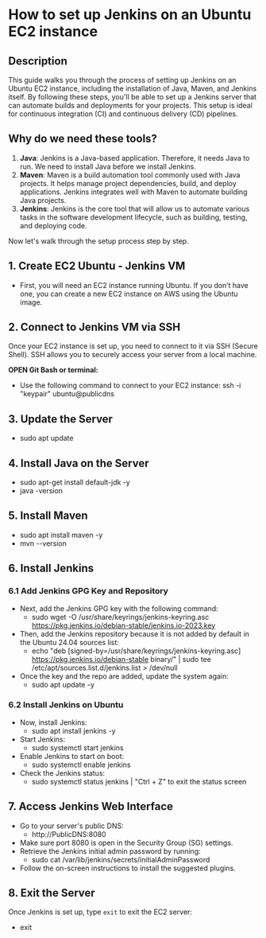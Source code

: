 # How to set up Jenkins on an Ubuntu EC2 instance

## Description
This guide walks you through the process of setting up Jenkins on an Ubuntu EC2 instance, including the installation of Java, Maven, and Jenkins itself. By following these steps, you'll be able to set up a Jenkins server that can automate builds and deployments for your projects. This setup is ideal for continuous integration (CI) and continuous delivery (CD) pipelines.

## Why do we need these tools?

1. **Java**: Jenkins is a Java-based application. Therefore, it needs Java to run. We need to install Java before we install Jenkins.
2. **Maven**: Maven is a build automation tool commonly used with Java projects. It helps manage project dependencies, build, and deploy applications. Jenkins integrates well with Maven to automate building Java projects.
3. **Jenkins**: Jenkins is the core tool that will allow us to automate various tasks in the software development lifecycle, such as building, testing, and deploying code.

Now let's walk through the setup process step by step.

## 1. Create EC2 Ubuntu - Jenkins VM
- First, you will need an EC2 instance running Ubuntu. If you don’t have one, you can create a new EC2 instance on AWS using the Ubuntu image.

## 2. Connect to Jenkins VM via SSH
Once your EC2 instance is set up, you need to connect to it via SSH (Secure Shell). SSH allows you to securely access your server from a local machine.

**OPEN Git Bash or terminal:**
- Use the following command to connect to your EC2 instance: ssh -i "keypair" ubuntu@publicdns

## 3. Update the Server
- sudo apt update

## 4. Install Java on the Server
- sudo apt-get install default-jdk -y
- java -version

## 5. Install Maven
- sudo apt install maven -y
- mvn --version

## 6. Install Jenkins

### 6.1 Add Jenkins GPG Key and Repository
- Next, add the Jenkins GPG key with the following command:
  - sudo wget -O /usr/share/keyrings/jenkins-keyring.asc https://pkg.jenkins.io/debian-stable/jenkins.io-2023.key
- Then, add the Jenkins repository because it is not added by default in the Ubuntu 24.04 sources list:
  - echo "deb [signed-by=/usr/share/keyrings/jenkins-keyring.asc] https://pkg.jenkins.io/debian-stable binary/" | sudo tee /etc/apt/sources.list.d/jenkins.list > /dev/null
- Once the key and the repo are added, update the system again:
  - sudo apt update -y

### 6.2 Install Jenkins on Ubuntu 
- Now, install Jenkins:
  - sudo apt install jenkins -y
- Start Jenkins:
  - sudo systemctl start jenkins
- Enable Jenkins to start on boot:
  - sudo systemctl enable jenkins
- Check the Jenkins status:
  - sudo systemctl status jenkins  | "Ctrl + Z" to exit the status screen

## 7. Access Jenkins Web Interface
- Go to your server's public DNS:
  - http://PublicDNS:8080
- Make sure port 8080 is open in the Security Group (SG) settings.
- Retrieve the Jenkins initial admin password by running:
  - sudo cat /var/lib/jenkins/secrets/initialAdminPassword
- Follow the on-screen instructions to install the suggested plugins.

## 8. Exit the Server
Once Jenkins is set up, type `exit` to exit the EC2 server:
- exit
